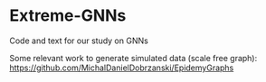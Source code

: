 # Extreme-GNNs
Code and text for our study on GNNs

Some relevant work to generate simulated data (scale free graph):
https://github.com/MichalDanielDobrzanski/EpidemyGraphs
